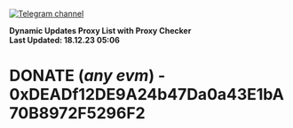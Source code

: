 [![Telegram channel](https://img.shields.io/endpoint?url=https://runkit.io/damiankrawczyk/telegram-badge/branches/master?url=https://t.me/n4z4v0d)](https://t.me/n4z4v0d) 

**Dynamic Updates Proxy List with Proxy Checker**  
**Last Updated: 18.12.23 05:06**

# DONATE (_any evm_) - 0xDEADf12DE9A24b47Da0a43E1bA70B8972F5296F2
